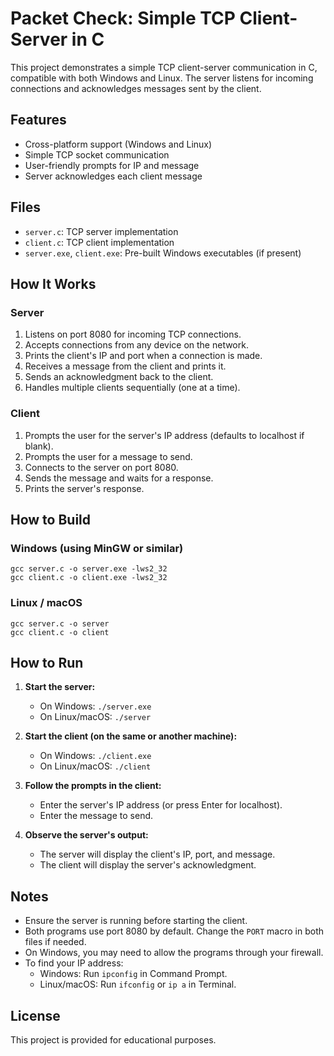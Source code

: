 # Packet Check: Simple TCP Client-Server in C

This project demonstrates a simple TCP client-server communication in C, compatible with both Windows and Linux. The server listens for incoming connections and acknowledges messages sent by the client.

## Features
- Cross-platform support (Windows and Linux)
- Simple TCP socket communication
- User-friendly prompts for IP and message
- Server acknowledges each client message

## Files
- `server.c`: TCP server implementation
- `client.c`: TCP client implementation
- `server.exe`, `client.exe`: Pre-built Windows executables (if present)

## How It Works

### Server
1. Listens on port 8080 for incoming TCP connections.
2. Accepts connections from any device on the network.
3. Prints the client's IP and port when a connection is made.
4. Receives a message from the client and prints it.
5. Sends an acknowledgment back to the client.
6. Handles multiple clients sequentially (one at a time).

### Client
1. Prompts the user for the server's IP address (defaults to localhost if blank).
2. Prompts the user for a message to send.
3. Connects to the server on port 8080.
4. Sends the message and waits for a response.
5. Prints the server's response.

## How to Build

### Windows (using MinGW or similar)
```
gcc server.c -o server.exe -lws2_32
gcc client.c -o client.exe -lws2_32
```

### Linux / macOS
```
gcc server.c -o server
gcc client.c -o client
```

## How to Run

1. **Start the server:**
	- On Windows: `./server.exe`
	- On Linux/macOS: `./server`

2. **Start the client (on the same or another machine):**
	- On Windows: `./client.exe`
	- On Linux/macOS: `./client`

3. **Follow the prompts in the client:**
	- Enter the server's IP address (or press Enter for localhost).
	- Enter the message to send.

4. **Observe the server's output:**
	- The server will display the client's IP, port, and message.
	- The client will display the server's acknowledgment.

## Notes
- Ensure the server is running before starting the client.
- Both programs use port 8080 by default. Change the `PORT` macro in both files if needed.
- On Windows, you may need to allow the programs through your firewall.
- To find your IP address:
  - Windows: Run `ipconfig` in Command Prompt.
  - Linux/macOS: Run `ifconfig` or `ip a` in Terminal.

## License
This project is provided for educational purposes.
